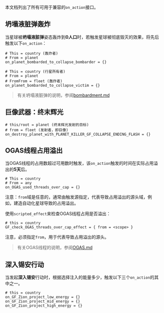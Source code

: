 本文档列出了所有可用于兼容的`on_action`接口。



## 坍塌液脏弹轰炸

当星球被**坍塌液脏弹**姿态轰炸到**0人口**时，若触发星球被彻底毁灭的效果，将先后触发以下`on_action`：

```pdx
# This = country (轰炸者)
# From = planet
on_planet_bombarded_to_collapse_bombarder = {}
```

```pdx
# This = country (行星所有者)
# From = planet
# FromFrom = fleet (轰炸者)
on_planet_bombarded_to_collapse_victim = {}
```

> 有关坍塌液脏弹的说明，参阅[bombardment.md](bombardment.md)



## 巨像武器：终末辉光

```pdx
# this/root = planet (终末辉光发射的目标)
# from = fleet (发射者，即巨像)
on_destroy_planet_with_PLANET_KILLER_GF_COLLAPSE_ENDING_FLASH = {}
```



## OGAS线程占用溢出

当OGAS线程的占用数超过可用数时触发，该`on_action`触发的时间在实际占用溢出的**5天**后。

```pdx
# This = country
# From = any
on_OGAS_used_threads_over_cap = {}
```

注意：`from`域是任意的，通常由触发源指定，代表导致占用溢出的源头域，例如，建造自动化星球导致的占用溢出。

使用`scripted_effect`来检查OGAS线程占用是否溢出：

```pdx
# this = country
GF_check_OGAS_threads_over_cap_effect = { from = <scope> }
```

注意，必须指定`from`，用于代表导致占用溢出的源头。

> 有关OGAS线程的说明，参阅[OGAS.md](OGAS.md)



## 深入锡安行动

当发起**深入锡安**行动时，根据选择注入的能量多少，触发以下三个`on_action`的其中之一。

```pdx
# this = country
on_GF_Zion_project_low_energy = {}
on_GF_Zion_project_mid_energy = {}
on_GF_Zion_project_high_energy = {}
```

